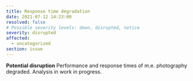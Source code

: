 ```yaml
---
title: Response time degradation
date: 2021-07-12 14:23:00
resolved: false
# Possible severity levels: down, disrupted, notice
severity: disrupted
affected:
  - uncategorized
section: issue
---
```

**Potential disruption** Performance and response times of m.e. photography degraded. Analysis in work in progress.
